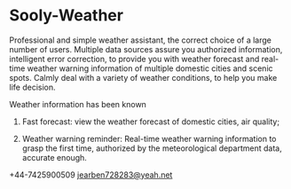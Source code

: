 # Sooly-Weather
Professional and simple weather assistant, the correct choice of a large number of users. Multiple data sources assure you authorized information, intelligent error correction, to provide you with  weather forecast and real-time weather warning information of multiple domestic cities and scenic spots. Calmly deal with a variety of weather conditions, to help you make life decision.

Weather information has been known

1. Fast forecast: view the weather forecast of domestic cities, air quality;

2. Weather warning reminder: Real-time weather warning information to grasp the first time, authorized by the meteorological department data, accurate enough.

+44-7425900509 jearben728283@yeah.net
